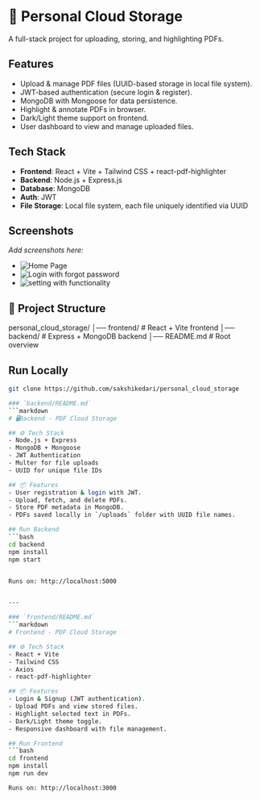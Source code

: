 # 📂 Personal Cloud Storage

A full-stack project for uploading, storing, and highlighting PDFs.

##  Features
- Upload & manage PDF files (UUID-based storage in local file system).
- JWT-based authentication (secure login & register).
- MongoDB with Mongoose for data persistence.
- Highlight & annotate PDFs in browser.
- Dark/Light theme support on frontend.
- User dashboard to view and manage uploaded files.

## Tech Stack
- **Frontend**: React + Vite + Tailwind CSS + react-pdf-highlighter
- **Backend**: Node.js + Express.js
- **Database**: MongoDB
- **Auth**: JWT
- **File Storage**: Local file system, each file uniquely identified via UUID

##  Screenshots
_Add screenshots here:_
- ![Home Page](<img width="1914" height="838" alt="image" src="https://github.com/user-attachments/assets/85c12fe1-3f38-47d5-8704-2820ee265ae4" />
)
- ![Login with forgot password](<img width="1586" height="795" alt="image" src="https://github.com/user-attachments/assets/89a2588b-fef6-4758-8b12-f55d037dce6c" />
)
- ![setting with functionality](<img width="1138" height="860" alt="image" src="https://github.com/user-attachments/assets/709e8eac-40c0-4807-97ab-130d921f79bc" />
)

## 📂 Project Structure
personal_cloud_storage/
│── frontend/ # React + Vite frontend
│── backend/ # Express + MongoDB backend
│── README.md # Root overview

##  Run Locally
```bash
git clone https://github.com/sakshikedari/personal_cloud_storage

### `backend/README.md`
```markdown
# 🖥Backend - PDF Cloud Storage

## ⚙️ Tech Stack
- Node.js + Express
- MongoDB + Mongoose
- JWT Authentication
- Multer for file uploads
- UUID for unique file IDs

## 📦 Features
- User registration & login with JWT.
- Upload, fetch, and delete PDFs.
- Store PDF metadata in MongoDB.
- PDFs saved locally in `/uploads` folder with UUID file names.

## Run Backend
```bash
cd backend
npm install
npm start


Runs on: http://localhost:5000


---

### `frontend/README.md`
```markdown
# Frontend - PDF Cloud Storage

## ⚙️ Tech Stack
- React + Vite
- Tailwind CSS
- Axios
- react-pdf-highlighter

## 📦 Features
- Login & Signup (JWT authentication).
- Upload PDFs and view stored files.
- Highlight selected text in PDFs.
- Dark/Light theme toggle.
- Responsive dashboard with file management.

## Run Frontend
```bash
cd frontend
npm install
npm run dev

Runs on: http://localhost:3000
